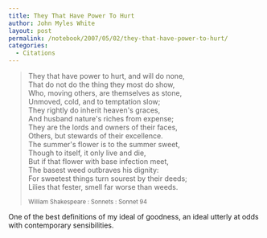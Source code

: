 ```yaml
---
title: They That Have Power To Hurt
author: John Myles White
layout: post
permalink: /notebook/2007/05/02/they-that-have-power-to-hurt/
categories:
  - Citations
---
```


<blockquote>
<p>They that have power to hurt, and will do none,<br />
That do not do the thing they most do show,<br />
Who, moving others, are themselves as stone,<br />
Unmoved, cold, and to temptation slow;<br />
They rightly do inherit heaven's graces,<br />
And husband nature's riches from expense;<br />
They are the lords and owners of their faces,<br />
Others, but stewards of their excellence.<br />
The summer's flower is to the summer sweet,<br />
Though to itself, it only live and die,<br />
But if that flower with base infection meet,<br />
The basest weed outbraves his dignity:<br />
For sweetest things turn sourest by their deeds;<br />
Lilies that fester, smell far worse than weeds.</p>

<small>William Shakespeare : Sonnets : Sonnet 94</small>
</blockquote>

One of the best definitions of my ideal of goodness, an ideal utterly at odds with contemporary sensibilities.
